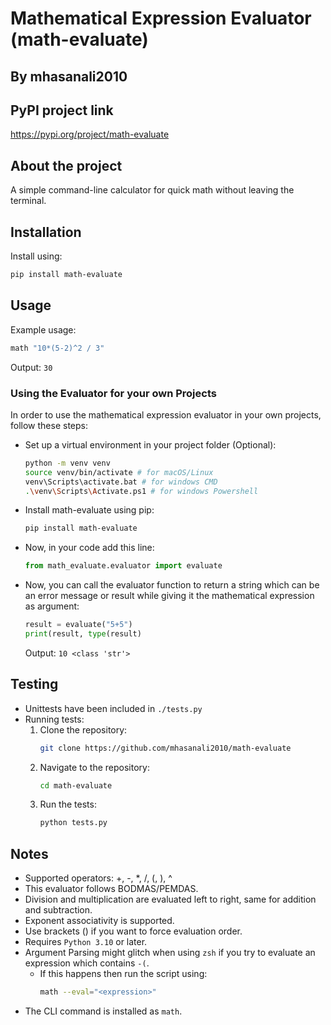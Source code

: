 # Mathematical Expression Evaluator (math-evaluate)
## By mhasanali2010

## PyPI project link
https://pypi.org/project/math-evaluate

## About the project
A simple command-line calculator for quick math without leaving the terminal.
## Installation
Install using:
```bash
pip install math-evaluate
```

## Usage
Example usage:
```bash
math "10*(5-2)^2 / 3"
```
Output: `30`
### Using the Evaluator for your own Projects
In order to use the mathematical expression evaluator in your own projects, follow these steps:
- Set up a virtual environment in your project folder (Optional):
    ```bash
    python -m venv venv
    source venv/bin/activate # for macOS/Linux
    venv\Scripts\activate.bat # for windows CMD
    .\venv\Scripts\Activate.ps1 # for windows Powershell
    ```
- Install math-evaluate using pip:
    ```bash
    pip install math-evaluate
    ```
- Now, in your code add this line:
    ```python
    from math_evaluate.evaluator import evaluate
    ```
- Now, you can call the evaluator function to return a string which can be an error message or result while giving it the mathematical expression as argument:
    ```python
    result = evaluate("5+5")
    print(result, type(result)
    ```
    Output: `10 <class 'str'>`
## Testing
- Unittests have been included in `./tests.py`
- Running tests:
    1. Clone the repository:
        ```bash
        git clone https://github.com/mhasanali2010/math-evaluate
        ```
    2. Navigate to the repository:
        ```bash
        cd math-evaluate
        ```
    3. Run the tests:
        ```bash
        python tests.py
        ```

## Notes
- Supported operators: +, -, *, /, (, ), ^
- This evaluator follows BODMAS/PEMDAS.
- Division and multiplication are evaluated left to right, same for addition and subtraction.
- Exponent associativity is supported.
- Use brackets () if you want to force evaluation order.
- Requires `Python 3.10` or later.
- Argument Parsing might glitch when using `zsh` if you try to evaluate an expression which contains `-(`.
    - If this happens then run the script using:
        ```bash
        math --eval="<expression>"
        ```
- The CLI command is installed as `math`.
